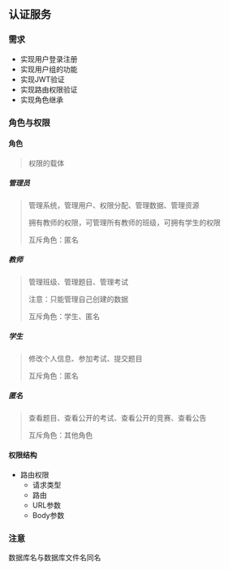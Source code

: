 ## 认证服务

### 需求

- 实现用户登录注册
- 实现用户组的功能
- 实现JWT验证
- 实现路由权限验证
- 实现角色继承

### 角色与权限

#### 角色

> 权限的载体

##### 管理员

> 管理系统，管理用户、权限分配、管理数据、管理资源
>
> 拥有教师的权限，可管理所有教师的班级，可拥有学生的权限
>
> 互斥角色：匿名

##### 教师

> 管理班级、管理题目、管理考试
>
> 注意：只能管理自己创建的数据 
>
> 互斥角色：学生、匿名

##### 学生

> 修改个人信息、参加考试、提交题目
>
> 互斥角色：匿名

##### 匿名

> 查看题目、查看公开的考试、查看公开的竞赛、查看公告
>
> 互斥角色：其他角色

#### 权限结构

- 路由权限
  - 请求类型
  - 路由
  - URL参数
  - Body参数

### 注意

数据库名与数据库文件名同名